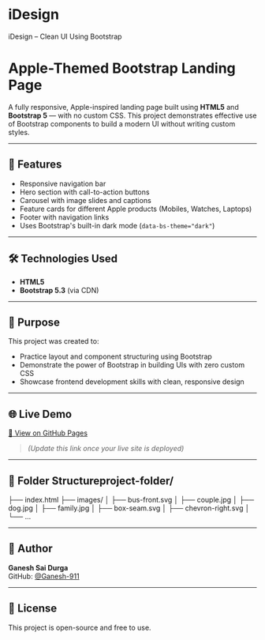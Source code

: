 # iDesign
iDesign – Clean UI Using Bootstrap

# Apple-Themed Bootstrap Landing Page

A fully responsive, Apple-inspired landing page built using **HTML5** and **Bootstrap 5** — with no custom CSS. This project demonstrates effective use of Bootstrap components to build a modern UI without writing custom styles.

---

## 🚀 Features

- Responsive navigation bar
- Hero section with call-to-action buttons
- Carousel with image slides and captions
- Feature cards for different Apple products (Mobiles, Watches, Laptops)
- Footer with navigation links
- Uses Bootstrap's built-in dark mode (`data-bs-theme="dark"`)

---

## 🛠️ Technologies Used

- **HTML5**
- **Bootstrap 5.3** (via CDN)

---

## 🎯 Purpose

This project was created to:
- Practice layout and component structuring using Bootstrap
- Demonstrate the power of Bootstrap in building UIs with zero custom CSS
- Showcase frontend development skills with clean, responsive design

---

## 🌐 Live Demo

[🔗 View on GitHub Pages](https://ganesh-911.github.io/iDesign/)  
> _(Update this link once your live site is deployed)_

---

## 📂 Folder Structureproject-folder/
├── index.html
├── images/
│   ├── bus-front.svg
│   ├── couple.jpg
│   ├── dog.jpg
│   ├── family.jpg
│   ├── box-seam.svg
│   ├── chevron-right.svg
│   └── ...


---

## 🙌 Author

**Ganesh Sai Durga**  
GitHub: [@Ganesh-911](https://github.com/Ganesh-911)

---

## 📄 License

This project is open-source and free to use.


